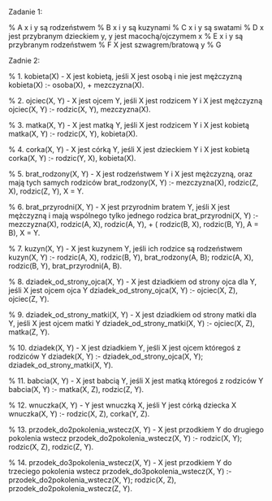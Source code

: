 Zadanie 1:

% A x i y są rodzeństwem
% B x i y są kuzynami
% C x i y są swatami
% D x jest przybranym dzieckiem y, y jest macochą/ojczymem x
% E x i y są przybranym rodzeństwem
% F X jest szwagrem/bratową y
% G

Zadnie 2:

% 1. kobieta(X) - X jest kobietą, jeśli X jest osobą i nie jest mężczyzną
kobieta(X) :- osoba(X), \+ mezczyzna(X).

% 2. ojciec(X, Y) - X jest ojcem Y, jeśli X jest rodzicem Y i X jest mężczyzną
ojciec(X, Y) :- rodzic(X, Y), mezczyzna(X).

% 3. matka(X, Y) - X jest matką Y, jeśli X jest rodzicem Y i X jest kobietą
matka(X, Y) :- rodzic(X, Y), kobieta(X).

% 4. corka(X, Y) - X jest córką Y, jeśli X jest dzieckiem Y i X jest kobietą
corka(X, Y) :- rodzic(Y, X), kobieta(X).

% 5. brat_rodzony(X, Y) - X jest rodzeństwem Y i X jest mężczyzną, oraz mają tych samych rodziców
brat_rodzony(X, Y) :-
mezczyzna(X),
rodzic(Z, X), rodzic(Z, Y),
X \= Y.

% 6. brat_przyrodni(X, Y) - X jest przyrodnim bratem Y, jeśli X jest mężczyzną i mają wspólnego tylko jednego rodzica
brat_przyrodni(X, Y) :-
mezczyzna(X),
rodzic(A, X), rodzic(A, Y),
\+ ( rodzic(B, X), rodzic(B, Y), A \= B),
X \= Y.

% 7. kuzyn(X, Y) - X jest kuzynem Y, jeśli ich rodzice są rodzeństwem
kuzyn(X, Y) :-
rodzic(A, X), rodzic(B, Y),
brat_rodzony(A, B);
rodzic(A, X), rodzic(B, Y),
brat_przyrodni(A, B).

% 8. dziadek_od_strony_ojca(X, Y) - X jest dziadkiem od strony ojca dla Y, jeśli X jest ojcem ojca Y
dziadek_od_strony_ojca(X, Y) :-
ojciec(X, Z), ojciec(Z, Y).

% 9. dziadek_od_strony_matki(X, Y) - X jest dziadkiem od strony matki dla Y, jeśli X jest ojcem matki Y
dziadek_od_strony_matki(X, Y) :-
ojciec(X, Z), matka(Z, Y).

% 10. dziadek(X, Y) - X jest dziadkiem Y, jeśli X jest ojcem któregoś z rodziców Y
dziadek(X, Y) :- dziadek_od_strony_ojca(X, Y);
dziadek_od_strony_matki(X, Y).

% 11. babcia(X, Y) - X jest babcią Y, jeśli X jest matką któregoś z rodziców Y
babcia(X, Y) :-
matka(X, Z), rodzic(Z, Y).

% 12. wnuczka(X, Y) - Y jest wnuczką X, jeśli Y jest córką dziecka X
wnuczka(X, Y) :-
rodzic(X, Z), corka(Y, Z).

% 13. przodek_do2pokolenia_wstecz(X, Y) - X jest przodkiem Y do drugiego pokolenia wstecz
przodek_do2pokolenia_wstecz(X, Y) :- rodzic(X, Y);
rodzic(X, Z), rodzic(Z, Y).

% 14. przodek_do3pokolenia_wstecz(X, Y) - X jest przodkiem Y do trzeciego pokolenia wstecz
przodek_do3pokolenia_wstecz(X, Y) :- przodek_do2pokolenia_wstecz(X, Y);
rodzic(X, Z), przodek_do2pokolenia_wstecz(Z, Y).
